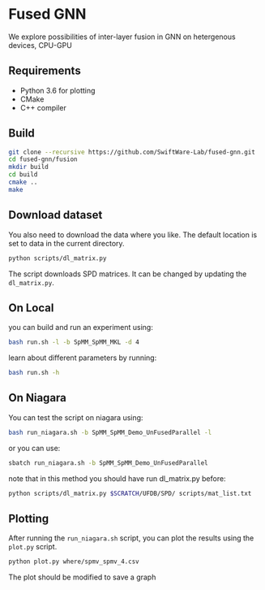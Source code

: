 # Fused GNN
We explore possibilities of inter-layer fusion in GNN on hetergenous devices, CPU-GPU

## Requirements
- Python 3.6 for plotting
- CMake
- C++ compiler


## Build
```bash
git clone --recursive https://github.com/SwiftWare-Lab/fused-gnn.git
cd fused-gnn/fusion
mkdir build
cd build
cmake ..
make
```

## Download dataset
You also need to download the data where you like. The default location 
is set to data in the current directory.
```bash
python scripts/dl_matrix.py
```
The script downloads SPD matrices. It can be changed by updating the `dl_matrix.py`. 
## On Local
you can build and run an experiment using:
```bash
bash run.sh -l -b SpMM_SpMM_MKL -d 4
```
learn about different parameters by running:
```bash
bash run.sh -h
```
## On Niagara
 You can test the script on niagara using:
```bash
bash run_niagara.sh -b SpMM_SpMM_Demo_UnFusedParallel -l
```
or you can use:
```bash
sbatch run_niagara.sh -b SpMM_SpMM_Demo_UnFusedParallel
```
note that in this method you should have run dl_matrix.py before:
```bash
python scripts/dl_matrix.py $SCRATCH/UFDB/SPD/ scripts/mat_list.txt
```

## Plotting

After running the `run_niagara.sh` script, you can plot the results using the `plot.py` script.

```bash
python plot.py where/spmv_spmv_4.csv
```
The plot should be modified to save a graph

